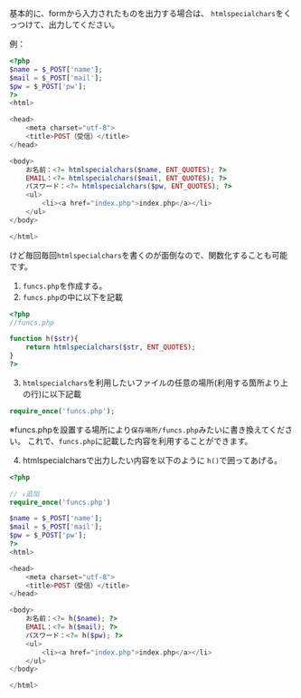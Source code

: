 

基本的に、formから入力されたものを出力する場合は、
`htmlspecialchars`をくっつけて、出力してください。

例：
```php
<?php
$name = $_POST['name'];
$mail = $_POST['mail'];
$pw = $_POST['pw'];
?>
<html>

<head>
    <meta charset="utf-8">
    <title>POST（受信）</title>
</head>

<body>
    お名前：<?= htmlspecialchars($name, ENT_QUOTES); ?>
    EMAIL：<?= htmlspecialchars($mail, ENT_QUOTES); ?>
    パスワード：<?= htmlspecialchars($pw, ENT_QUOTES); ?>
    <ul>
        <li><a href="index.php">index.php</a></li>
    </ul>
</body>

</html>
```

けど毎回毎回`htmlspecialchars`を書くのが面倒なので、関数化することも可能です。

1. `funcs.php`を作成する。
2. `funcs.php`の中に以下を記載

```php
<?php
//funcs.php

function h($str){
    return htmlspecialchars($str, ENT_QUOTES);
}
?>
```

3. `htmlspecialchars`を利用したいファイルの任意の場所(利用する箇所より上の行)に以下記載
```php
require_once('funcs.php');
```
※funcs.phpを設置する場所により`保存場所/funcs.php`みたいに書き換えてください。
これで、`funcs.php`に記載した内容を利用することができます。

4. htmlspecialcharsで出力したい内容を以下のように `h()`で囲ってあげる。
```php
<?php

// ↓追加
require_once('funcs.php')

$name = $_POST['name'];
$mail = $_POST['mail'];
$pw = $_POST['pw'];
?>
<html>

<head>
    <meta charset="utf-8">
    <title>POST（受信）</title>
</head>

<body>
    お名前：<?= h($name); ?>
    EMAIL：<?= h($mail); ?>
    パスワード：<?= h($pw); ?>
    <ul>
        <li><a href="index.php">index.php</a></li>
    </ul>
</body>

</html>
```
